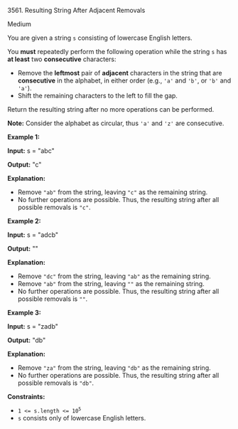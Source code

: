 3561\. Resulting String After Adjacent Removals

Medium

You are given a string `s` consisting of lowercase English letters.

You **must** repeatedly perform the following operation while the string `s` has **at least** two **consecutive** characters:

*   Remove the **leftmost** pair of **adjacent** characters in the string that are **consecutive** in the alphabet, in either order (e.g., `'a'` and `'b'`, or `'b'` and `'a'`).
*   Shift the remaining characters to the left to fill the gap.

Return the resulting string after no more operations can be performed.

**Note:** Consider the alphabet as circular, thus `'a'` and `'z'` are consecutive.

**Example 1:**

**Input:** s = "abc"

**Output:** "c"

**Explanation:**

*   Remove `"ab"` from the string, leaving `"c"` as the remaining string.
*   No further operations are possible. Thus, the resulting string after all possible removals is `"c"`.

**Example 2:**

**Input:** s = "adcb"

**Output:** ""

**Explanation:**

*   Remove `"dc"` from the string, leaving `"ab"` as the remaining string.
*   Remove `"ab"` from the string, leaving `""` as the remaining string.
*   No further operations are possible. Thus, the resulting string after all possible removals is `""`.

**Example 3:**

**Input:** s = "zadb"

**Output:** "db"

**Explanation:**

*   Remove `"za"` from the string, leaving `"db"` as the remaining string.
*   No further operations are possible. Thus, the resulting string after all possible removals is `"db"`.

**Constraints:**

*   <code>1 <= s.length <= 10<sup>5</sup></code>
*   `s` consists only of lowercase English letters.